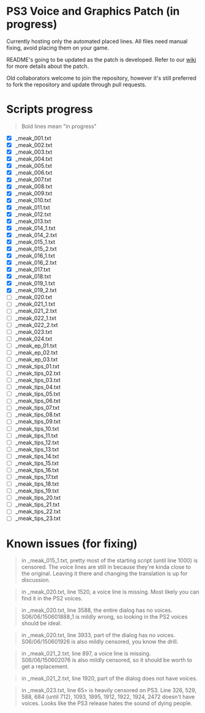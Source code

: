 # PS3 Voice and Graphics Patch (in progress)

Currently hosting only the automated placed lines. All files need manual fixing, avoid placing them on your game.

README's going to be updated as the patch is developed. Refer to our [wiki](https://github.com/07th-mod/guide/wiki) for more details about the patch.

Old collaborators welcome to join the repository, however it's still preferred to fork the repository and update through pull requests.

# Scripts progress

>Bold lines mean "in progress"

- [x] _meak_001.txt
- [x] _meak_002.txt
- [x] _meak_003.txt
- [x] _meak_004.txt
- [x] _meak_005.txt
- [x] _meak_006.txt
- [x] _meak_007.txt
- [x] _meak_008.txt
- [x] _meak_009.txt
- [x] _meak_010.txt
- [x] _meak_011.txt
- [x] _meak_012.txt
- [x] _meak_013.txt
- [x] _meak_014_1.txt
- [x] _meak_014_2.txt
- [x] _meak_015_1.txt
- [x] _meak_015_2.txt
- [x] _meak_016_1.txt
- [x] _meak_016_2.txt
- [x] _meak_017.txt
- [x] _meak_018.txt
- [x] _meak_019_1.txt
- [x] _meak_019_2.txt
- [ ] _meak_020.txt
- [ ] _meak_021_1.txt
- [ ] _meak_021_2.txt
- [ ] _meak_022_1.txt
- [ ] _meak_022_2.txt
- [ ] _meak_023.txt
- [ ] _meak_024.txt
- [ ] _meak_ep_01.txt
- [ ] _meak_ep_02.txt
- [ ] _meak_ep_03.txt
- [ ] _meak_tips_01.txt
- [ ] _meak_tips_02.txt
- [ ] _meak_tips_03.txt
- [ ] _meak_tips_04.txt
- [ ] _meak_tips_05.txt
- [ ] _meak_tips_06.txt
- [ ] _meak_tips_07.txt
- [ ] _meak_tips_08.txt
- [ ] _meak_tips_09.txt
- [ ] _meak_tips_10.txt
- [ ] _meak_tips_11.txt
- [ ] _meak_tips_12.txt
- [ ] _meak_tips_13.txt
- [ ] _meak_tips_14.txt
- [ ] _meak_tips_15.txt
- [ ] _meak_tips_16.txt
- [ ] _meak_tips_17.txt
- [ ] _meak_tips_18.txt
- [ ] _meak_tips_19.txt
- [ ] _meak_tips_20.txt
- [ ] _meak_tips_21.txt
- [ ] _meak_tips_22.txt
- [ ] _meak_tips_23.txt

# Known issues (for fixing)

> in _meak_015_1.txt, pretty most of the starting script (until line 1000) is censored. The voice lines are still in because they're kinda close to the original. Leaving it there and changing the translation is up for discussion.

> in _meak_020.txt, line 1520, a voice line is missing. Most likely you can find it in the PS2 voices.

> in _meak_020.txt, line 3588, the entire dialog has no voices. S06/06/150601888_1 is mildly wrong, so looking in the PS2 voices should be ideal.

> in _meak_020.txt, line 3933, part of the dialog has no voices. S06/06/150601926 is also mildly censored, you know the drill.

> in _meak_021_2.txt, line 897, a voice line is missing. S06/06/150602076 is also mildly censored, so it should be worth to get a replacement.

> in _meak_021_2.txt, line 1920, part of the dialog does not have voices.

> in _meak_023.txt, line 65> is heavily censored on PS3. Line 326, 529, 588, 684 (until 712), 1093, 1895, 1912, 1922, 1924, 2472 doesn't have voices. Looks like the PS3 release hates the sound of dying people.